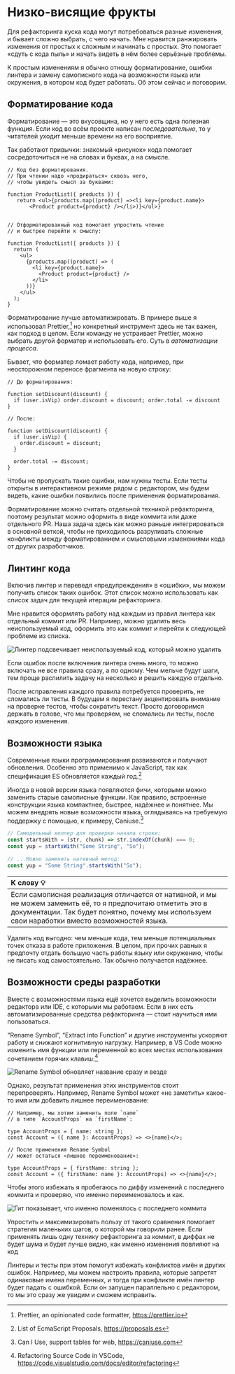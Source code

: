 # Низко-висящие фрукты

Для рефакторинга куска кода могут потребоваться разные изменения, и бывает сложно выбрать, с чего начать. Мне нравится ранжировать изменения от простых к сложным и начинать с простых. Это помогает «сдуть с кода пыль» и начать видеть в нём более серьёзные проблемы.

К простым изменениям я обычно отношу форматирование, ошибки линтера и замену самописного кода на возможности языка или окружения, в котором код будет работать. Об этом сейчас и поговорим.

## Форматирование кода

Форматирование — это вкусовщина, но у него есть одна полезная функция. Если код во всём проекте написан _последовательно_, то у читателей уходит меньше времени на его восприятие.

Так работают привычки: знакомый «рисунок» кода помогает сосредоточиться не на словах и буквах, а на смысле.

```
// Код без форматирования.
// При чтении надо «продираться» сквозь него,
// чтобы увидеть смысл за буквами:

function ProductList({ products }) {
   return <ul>{products.map((product) =><li key={product.name}>
       <Product product={product} /></li>)}</ul>}


// Отформатированный код помогает упростить чтение
// и быстрее перейти к смыслу:

function ProductList({ products }) {
  return (
    <ul>
      {products.map((product) => (
        <li key={product.name}>
          <Product product={product} />
        </li>
      ))}
    </ul>
  );
}
```

Форматирование лучше автоматизировать. В примере выше я использовал Prettier,[^prettier] но конкретный инструмент здесь не так важен, как подход в целом. Если команду не устраивает Prettier, можно выбрать другой форматер и использовать его. Суть в _автоматизации процесса_.

Бывает, что форматер ломает работу кода, например, при неосторожном переносе фрагмента на новую строку:

```
// До форматирования:

function setDiscount(discount) {
  if (user.isVip) order.discount = discount; order.total -= discount
}

// После:

function setDiscount(discount) {
  if (user.isVip) {
    order.discount = discount;
  }

  order.total -= discount;
}
```

Чтобы не пропускать такие ошибки, нам нужны тесты. Если тесты открыты в интерактивном режиме рядом с редактором, мы будем видеть, какие ошибки появились после применения форматирования.

Форматирование можно считать отдельной техникой рефакторинга, поэтому результат можно оформить в виде коммита или даже отдельного PR. Наша задача здесь как можно раньше интегрироваться в основной веткой, чтобы не приходилось разруливать сложные конфликты между форматированием и смысловыми изменениями кода от других разработчиков.

## Линтинг кода

Включив линтер и переведя «предупреждения» в «ошибки», мы можем получить список таких ошибок. Этот список можно использовать как список задач для текущей итерации рефакторинга.

Мне нравится оформлять работу над каждым из правил линтера как отдельный коммит или PR. Например, можно удалить весь неиспользуемый код, оформить это как коммит и перейти к следующей проблеме из списка.

![Линтер подсвечивает неиспользуемый код, который можно удалить](../images/5-linter.png)

Если ошибок после включения линтера очень много, то можно включать не все правила сразу, а по одному. Чем мельче будут шаги, тем проще распилить задачу на несколько и решить каждую отдельно.

После исправления каждого правила потребуется проверить, не сломались ли тесты. В будущем я перестану акцентировать внимание на проверке тестов, чтобы сократить текст. Просто договоримся держать в голове, что мы проверяем, не сломались ли тесты, после _каждого_ изменения.

## Возможности языка

Современные языки программирования развиваются и получают обновления. Особенно это применимо к JavaScript, так как спецификация ES обновляется каждый год.[^proposals]

Иногда в новой версии языка появляются фичи, которыми можно заменить старые самописные функции. Как правило, встроенные конструкции языка компактнее, быстрее, надёжнее и понятнее. Мы можем внедрять новые возможности языка, оглядываясь на требуемую поддержку с помощью, к примеру, Caniuse.[^caniuse]

```js
// Самодельный хелпер для проверки начала строки:
const startsWith = (str, chunk) => str.indexOf(chunk) === 0;
const yup = startsWith("Some String", "So");

// ...Можно заменить нативный метод:
const yup = "Some String".startsWith("So");
```

| К слову 💡                                                                                                                                                                                                    |
| :------------------------------------------------------------------------------------------------------------------------------------------------------------------------------------------------------------ |
| Если самописная реализация отличается от нативной, и мы не можем заменить её, то я предпочитаю отметить это в документации. Так будет понятно, почему мы используем свои наработки вместо возможностей языка. |

Удалять код выгодно: чем меньше кода, тем меньше потенциальных точек отказа в работе приложения. В целом, при прочих равных я предпочту отдать большую часть работы языку или окружению, чтобы не писать код самостоятельно. Так обычно получается надёжнее.

## Возможности среды разработки

Вместе с возможностями языка ещё хочется выделить возможности редактора или IDE, с которыми мы работаем. Если в них есть автоматизированные средства рефакторинга — стоит научиться ими пользоваться.

“Rename Symbol”, “Extract into Function” и другие инструменты ускоряют работу и снижают когнитивную нагрузку. Например, в VS Code можно изменить имя функции или переменной во всех местах использования сочетанием горячих клавиш:[^vscode]

![Rename Symbol обновляет название сразу и везде](../images/5-rename-symbol.png)

Однако, результат применения этих инструментов стоит перепроверять. Например, Rename Symbol может «не заметить» какое-то имя или добавить лишнее переименование:

```tsx
// Например, мы хотим заменить поле `name`
// в типе `AccountProps` на `firstName`:

type AccountProps = { name: string };
const Account = ({ name }: AccountProps) => <>{name}</>;

// После применения Rename Symbol
// может остаться «лишнее переименование»:

type AccountProps = { firstName: string };
const Account = ({ firstName: name }: AccountProps) => <>{name}</>;
```

Чтобы этого избежать я пробегаюсь по диффу изменений с последнего коммита и проверяю, что именно переименовалось и как.

![Гит показывает, что именно поменялось с последнего коммита](../images/5-git-diff.png)

Упростить и максимизировать пользу от такого сравнения помогает стратегия маленьких шагов, о которой мы говорили ранее. Если применять лишь одну технику рефакторинга за коммит, в диффах не будет шума и будет лучше видно, как именно изменения повлияют на код

Линтеры и тесты при этом помогут избежать конфликтов имён и других ошибок. Например, мы можем настроить правила, которые запретят одинаковые имена переменных, и тогда при конфликте имён линтер будет падать с ошибкой. Если он запущен параллельно с редактором, то мы это сразу же увидим и сможем исправить.

[^prettier]: Prettier, an opinionated code formatter, https://prettier.io
[^proposals]: List of EcmaScript Proposals, https://proposals.es
[^caniuse]: Can I Use, support tables for web, https://caniuse.com
[^vscode]: Refactoring Source Code in VSCode, https://code.visualstudio.com/docs/editor/refactoring
